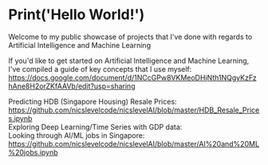 # Print('Hello World!')

Welcome to my public showcase of projects that I've done with regards to Artificial Intelligence and Machine Learning

If you'd like to get started on Artificial Intelligence and Machine Learning, I've compiled a guide of key concepts that I use myself:
https://docs.google.com/document/d/1NCcGPw8VKMeoDHjNth1NQgyKzFzhAne8H2orZKfAAVb/edit?usp=sharing

Predicting HDB (Singapore Housing) Resale Prices: https://github.com/nicslevelcode/nicslevelAI/blob/master/HDB_Resale_Prices.ipynb
<br>Exploring Deep Learning/Time Series with GDP data: 
<br>Looking through AI/ML jobs in Singapore: https://github.com/nicslevelcode/nicslevelAI/blob/master/AI%20and%20ML%20jobs.ipynb


